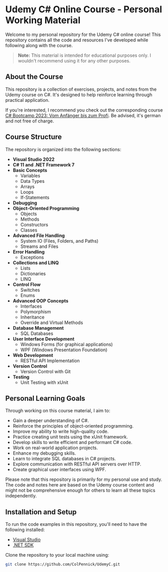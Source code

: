 # Udemy C# Online Course - Personal Working Material

Welcome to my personal repository for the Udemy C# online course! This repository contains all the code and resources I've developed while following along with the course.

> **Note:** This material is intended for educational purposes only. I wouldn't recommend using it for any other purposes.

## About the Course

This repository is a collection of exercises, projects, and notes from the Udemy course on C#. It's designed to help reinforce learning through practical application.

If you're interested, I recommend you check out the corresponding course [C# Bootcamp 2023: Vom Anfänger bis zum Profi](https://www.udemy.com/share/103dty3@yiqCr_yTZdHwRKyZKbv-yndzV52hd_2OiIu5cSle3-yDRWbOP1Pj7R7aqzaIYc5dzg==/).
Be advised, it's german and not free of charge.


## Course Structure

The repository is organized into the following sections:

- **Visual Studio 2022**
- **C# 11 and .NET Framework 7**
- **Basic Concepts**
  - Variables
  - Data Types
  - Arrays
  - Loops
  - If-Statements
- **Debugging**
- **Object-Oriented Programming**
  - Objects
  - Methods
  - Constructors
  - Classes
- **Advanced File Handling**
  - System IO (Files, Folders, and Paths)
  - Streams and Files
- **Error Handling**
  - Exceptions
- **Collections and LINQ**
  - Lists
  - Dictionaries
  - LINQ
- **Control Flow**
  - Switches
  - Enums
- **Advanced OOP Concepts**
  - Interfaces
  - Polymorphism
  - Inheritance
  - Override and Virtual Methods
- **Database Management**
  - SQL Databases
- **User Interface Development**
  - Windows Forms (for graphical applications)
  - WPF (Windows Presentation Foundation)
- **Web Development**
  - RESTful API Implementation
- **Version Control**
  - Version Control with Git
- **Testing**
  - Unit Testing with xUnit

## Personal Learning Goals

Through working on this course material, I aim to:

- Gain a deeper understanding of C#.
- Reinforce the principles of object-oriented programming.
- Improve my ability to write high-quality code.
- Practice creating unit tests using the xUnit framework.
- Develop skills to write efficient and performant C# code.
- Work on real-world application projects.
- Enhance my debugging skills.
- Learn to integrate SQL databases in C# projects.
- Explore communication with RESTful API servers over HTTP.
- Create graphical user interfaces using WPF.

Please note that this repository is primarily for my personal use and study. The code and notes here are based on the Udemy course content and might not be comprehensive enough for others to learn all these topics independently.

## Installation and Setup

To run the code examples in this repository, you'll need to have the following installed:

- [Visual Studio](https://visualstudio.microsoft.com/)
- [.NET SDK](https://dotnet.microsoft.com/download)

Clone the repository to your local machine using:

```bash
git clone https://github.com/ColPennick/UdemyC.git
